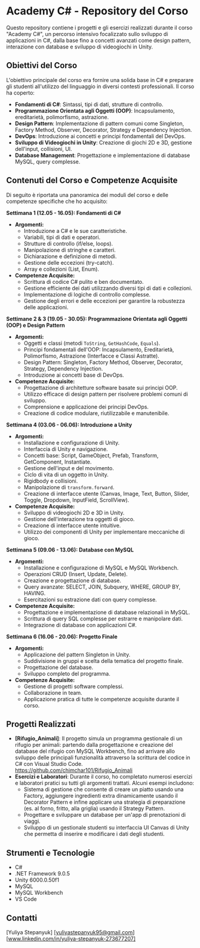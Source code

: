 # Academy C# - Repository del Corso

Questo repository contiene i progetti e gli esercizi realizzati durante il corso "Academy C#", un percorso intensivo focalizzato sullo sviluppo di applicazioni in C#, dalla base fino a concetti avanzati come design pattern, interazione con database e sviluppo di videogiochi in Unity.

## Obiettivi del Corso

L'obiettivo principale del corso era fornire una solida base in C# e preparare gli studenti all'utilizzo del linguaggio in diversi contesti professionali.  Il corso ha coperto:

*   **Fondamenti di C#**: Sintassi, tipi di dati, strutture di controllo.
*   **Programmazione Orientata agli Oggetti (OOP)**: Incapsulamento, ereditarietà, polimorfismo, astrazione.
*   **Design Pattern**: Implementazione di pattern comuni come Singleton, Factory Method, Observer, Decorator, Strategy e Dependency Injection.
*   **DevOps**: Introduzione ai concetti e principi fondamentali del DevOps.
*   **Sviluppo di Videogiochi in Unity**: Creazione di giochi 2D e 3D, gestione dell'input, collisioni, UI.
*   **Database Management**: Progettazione e implementazione di database MySQL, query complesse.

## Contenuti del Corso e Competenze Acquisite

Di seguito è riportata una panoramica dei moduli del corso e delle competenze specifiche che ho acquisito:

**Settimana 1 (12.05 - 16.05): Fondamenti di C#**

*   **Argomenti:**
    *   Introduzione a C# e le sue caratteristiche.
    *   Variabili, tipi di dati e operatori.
    *   Strutture di controllo (if/else, loops).
    *   Manipolazione di stringhe e caratteri.
    *   Dichiarazione e definizione di metodi.
    *   Gestione delle eccezioni (try-catch).
    *   Array e collezioni (List, Enum).
*   **Competenze Acquisite:**
    *   Scrittura di codice C# pulito e ben documentato.
    *   Gestione efficiente dei dati utilizzando diversi tipi di dati e collezioni.
    *   Implementazione di logiche di controllo complesse.
    *   Gestione degli errori e delle eccezioni per garantire la robustezza delle applicazioni.

**Settimane 2 & 3 (19.05 - 30.05): Programmazione Orientata agli Oggetti (OOP) e Design Pattern**

*   **Argomenti:**
    *   Oggetti e classi (metodi `ToString`, `GetHashCode`, `Equals`).
    *   Principi fondamentali dell'OOP: Incapsulamento, Ereditarietà, Polimorfismo, Astrazione (Interfacce e Classi Astratte).
    *   Design Pattern: Singleton, Factory Method, Observer, Decorator, Strategy, Dependency Injection.
    *   Introduzione ai concetti base di DevOps.
*   **Competenze Acquisite:**
    *   Progettazione di architetture software basate sui principi OOP.
    *   Utilizzo efficace di design pattern per risolvere problemi comuni di sviluppo.
    *   Comprensione e applicazione dei principi DevOps.
    *   Creazione di codice modulare, riutilizzabile e manutenibile.

**Settimana 4 (03.06 - 06.06): Introduzione a Unity**

*   **Argomenti:**
    *   Installazione e configurazione di Unity.
    *   Interfaccia di Unity e navigazione.
    *   Concetti base: Script, GameObject, Prefab, Transform, GetComponent, Instantiate.
    *   Gestione dell'input e del movimento.
    *   Ciclo di vita di un oggetto in Unity.
    *   Rigidbody e collisioni.
    *   Manipolazione di `transform.forward`.
    *   Creazione di interfacce utente (Canvas, Image, Text, Button, Slider, Toggle, Dropdown, InputField, ScrollView).
*   **Competenze Acquisite:**
    *   Sviluppo di videogiochi 2D e 3D in Unity.
    *   Gestione dell'interazione tra oggetti di gioco.
    *   Creazione di interfacce utente intuitive.
    *   Utilizzo dei componenti di Unity per implementare meccaniche di gioco.

**Settimana 5 (09.06 - 13.06): Database con MySQL**

*   **Argomenti:**
    *   Installazione e configurazione di MySQL e MySQL Workbench.
    *   Operazioni CRUD (Insert, Update, Delete).
    *   Creazione e progettazione di database.
    *   Query avanzate: SELECT, JOIN, Subquery, WHERE, GROUP BY, HAVING.
    *   Esercitazioni su estrazione dati con query complesse.
*   **Competenze Acquisite:**
    *   Progettazione e implementazione di database relazionali in MySQL.
    *   Scrittura di query SQL complesse per estrarre e manipolare dati.
    *   Integrazione di database con applicazioni C#.

**Settimana 6 (16.06 - 20.06): Progetto Finale**

*   **Argomenti:**
    *   Applicazione del pattern Singleton in Unity.
    *   Suddivisione in gruppi e scelta della tematica del progetto finale.
    *   Progettazione del database.
    *   Sviluppo completo del programma.
*   **Competenze Acquisite:**
    *   Gestione di progetti software complessi.
    *   Collaborazione in team.
    *   Applicazione pratica di tutte le competenze acquisite durante il corso.

## Progetti Realizzati

*   **[Rifugio_Animali]**: Il progetto simula un programma gestionale di un rifugio per animali: partendo dalla progettazione e creazione del database del rifugio con MySQL Workbench, fino ad arrivare allo sviluppo delle principali funzionalità attraverso la scrittura del codice in C# con Visual Studio Code. https://github.com/chimchar101/Rifugio_Animali
*   **Esercizi e Laboratori**: Durante il corso, ho completato numerosi esercizi e laboratori pratici su tutti gli argomenti trattati.  Alcuni esempi includono:
    *   Sistema di gestione che consente di creare un piatto usando una Factory, aggiungere ingredienti extra dinamicamente usando il Decorator Pattern e infine applicare una strategia di preparazione (es. al forno, fritto, alla griglia) usando il Strategy Pattern.
    *   Progettare e sviluppare un database per un'app di prenotazioni di viaggi.
    *   Sviluppo di un gestionale studenti su interfaccia UI Canvas di Unity che permetta di inserire e modificare i dati degli studenti.

## Strumenti e Tecnologie

*   C# 
*   .NET Framework 9.0.5
*   Unity 6000.0.50f1
*   MySQL
*   MySQL Workbench
*   VS Code

## Contatti

[Yuliya Stepanyuk]
[yuliyastepanyuk95@gmail.com]
[www.linkedin.com/in/yuliya-stepanyuk-273677207]
